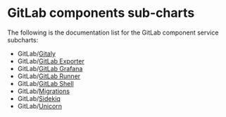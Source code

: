 # GitLab components sub-charts

The following is the documentation list for the GitLab component service subcharts:

- GitLab/[Gitaly](gitaly/index.md)
- GitLab/[GitLab Exporter](gitlab-exporter/index.md)
- GitLab/[GitLab Grafana](gitlab-grafana/index.md)
- GitLab/[GitLab Runner](gitlab-runner/index.md)
- GitLab/[GitLab Shell](gitlab-shell/index.md)
- GitLab/[Migrations](migrations/index.md)
- GitLab/[Sidekiq](sidekiq/index.md)
- GitLab/[Unicorn](webservice/index.md)
